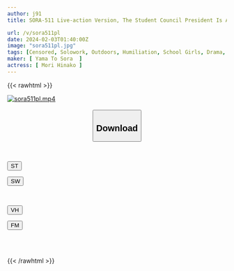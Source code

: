 ```yaml
---
author: j91
title: SORA-511 Live-action Version, The Student Council President Is A True Exhibitionist Hinako Mori

url: /v/sora511pl
date: 2024-02-03T01:40:00Z
image: "sora511pl.jpg"
tags: [Censored, Solowork, Outdoors, Humiliation, School Girls, Drama, Original Collaboration	]
maker: [ Yama To Sora  ]
actress: [ Mori Hinako ]
---
```



{{< rawhtml >}}

<div class="video" data-videoid="O6Dxg0j7jOfZp8m">
    <a href="javascript:;">
        <img src="/v/sora511pl/sora511pl.jpg" width="WIDTH" height="HEIGHT" alt="sora511pl.mp4" loading="lazy">
    </a>
</div>

<script type="text/javascript" src="https://j91.asia/asset/on-demand-st.js"></script>

<br>
  <link rel="stylesheet" href="https://j91.asia/asset/bs5.css">
  
  <center>
  <button class="btn btn-primary" type="button" data-bs-toggle="collapse" data-bs-target=".multi-collapse" aria-expanded="false" aria-controls="multiCollapseExample1 multiCollapseExample2"><h2>Download</h2></button></center>
</p>
<div class="row">
  <div class="col">
    <div class="collapse multi-collapse" id="multiCollapseExample1">
      <div class="card card-body">
	      	      <br>
<div class="buttons">  
<p><a href="https://streamtape.to/v/O6Dxg0j7jOfZp8m" target="_blank"><button class="btn-hover color-3"><i class="fa fa-download"></i> ST</button></a></p>
<p><a href="https://flaswish.com/o5dtklkfr94m" target="_blank"><button class="btn-hover color-2"><i class="fa fa-download"></i> SW</button></a></p></div>
    </div>
  </div>
</div>
  <div class="col">
    <div class="collapse multi-collapse" id="multiCollapseExample2">
      <div class="card card-body">
	      <br>
<div class="buttons">
<p><a href="https://vidhidepro.com/f/qda5yceoi97c" target="_blank"><button class="btn-hover color-9"><i class="fa fa-download"></i> VH</button></a></p>
<p><a href="https://filemoon.sx/d/6523hp3b4prp" target="_blank"><button class="btn-hover color-8"><i class="fa fa-download"></i> FM</button></a></p></div>
<br><br>
      </div>
    </div>
  </div>
</div>

{{< /rawhtml >}}